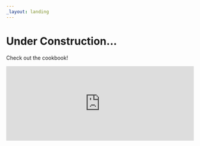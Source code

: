 ```yaml
---
_layout: landing
---
```


# Under Construction...

Check out the cookbook!

<iframe src="https://itsbuggingme.github.io/InteractiveDocHosting/?code=using%20System.Numerics%3B%0D%0A%0D%0Ausing%20World%20world%20%3D%20new%20World%28%29%3B%0D%0AEntity%20entity%20%3D%20world.Create%3CPosition%2C%20Velocity%3E%28new%28Vector2.Zero%29%2C%20new%28Vector2.One%29%29%3B%0D%0A%0D%0A%2F%2FCall%20Update%20to%20run%20the%20update%20functions%20of%20your%20components%0D%0Aworld.Update%28%29%3B%0D%0A%0D%0A%2F%2F%20Position%20is%20%281%2C%201%29%0D%0AConsole.WriteLine%28entity.Get%3CPosition%3E%28%29%29%3B%0D%0A%0D%0A%2F%2F%20Alternatively%2C%20use%20a%20system%0D%0Aworld.Query%3CPosition%2C%20Velocity%3E%28%29%0D%0A%20%20%20%20.Delegate%28%28ref%20Position%20p%2C%20ref%20Velocity%20v%29%20%3D%3E%20p.Value%20%2B%3D%20v.Delta%29%3B%0D%0A%0D%0Arecord%20struct%20Position%28Vector2%20Value%29%3B%0D%0Arecord%20struct%20Velocity%28Vector2%20Delta%29%20%3A%20IInitable%2C%20IComponent%3CPosition%3E%0D%0A%7B%0D%0A%20%20%20%20%2F%2F%20There%20is%20also%20IDestroyable%0D%0A%20%20%20%20public%20void%20Init%28Entity%20self%29%20%7B%20%7D%0D%0A%20%20%20%20public%20void%20Update%28ref%20Position%20position%29%20%3D%3E%20position.Value%20%2B%3D%20Delta%3B%0D%0A%7D" onload='javascript:(function(o){window.addEventListener("message", function(event){if(event.data.type=="setHeight"){o.style.height=event.data.height+"px";}});}(this));' style="height:200px;width:100%;border:none;overflow:hidden;"></iframe>
